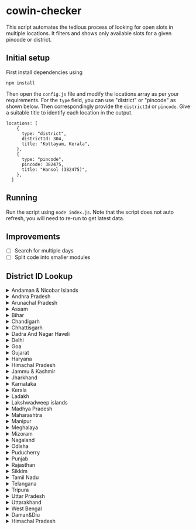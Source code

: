 # cowin-checker

This script automates the tedious process of looking for open slots in multiple locations. It filters and shows only available slots for a given pincode or district.

## Initial setup

First install dependencies using

`npm install`

Then open the `config.js` file and modify the locations array as per your requirements. For the `type` field, you can use "district" or "pincode" as shown below. Then correspondingly provide the `districtId` or `pincode`. Give a suitable title to identify each location in the output.

```
locations: [
    {
      type: "district",
      districtId: 304,
      title: "Kottayam, Kerala",
    },
    {
      type: "pincode",
      pincode: 382475,
      title: "Hansol (382475)",
    },
  ]
```

## Running

Run the script using `node index.js`. Note that the script does not auto refresh, you will need to re-run to get latest data.

## Improvements

- [ ] Search for multiple days
- [ ] Split code into smaller modules

## District ID Lookup

<details>
  <summary> Andaman & Nicobar Islands </summary>

- 3: Nicobar
- 1: North and Middle Andaman
- 2: South Andaman
</details>

<details>
  <summary> Andhra Pradesh </summary>

- 9: Anantapur
- 10: Chittoor
- 11: East Godavari
- 5: Guntur
- 4: Krishna
- 7: Kurnool
- 12: Prakasam
- 13: Sri Potti Sriramulu Nellore
- 14: Srikakulam
- 8: Visakhapatnam
- 15: Vizianagaram
- 16: West Godavari
- 6: YSR District, Kadapa (Cuddapah)
</details>

<details>
  <summary> Arunachal Pradesh </summary>

- 22: Anjaw
- 20: Changlang
- 25: Dibang Valley
- 23: East Kameng
- 42: East Siang
- 17: Itanagar Capital Complex
- 24: Kamle
- 27: Kra Daadi
- 21: Kurung Kumey
- 33: Lepa Rada
- 29: Lohit
- 40: Longding
- 31: Lower Dibang Valley
- 18: Lower Siang
- 32: Lower Subansiri
- 36: Namsai
- 19: Pakke Kessang
- 39: Papum Pare
- 35: Shi Yomi
- 37: Siang
- 30: Tawang
- 26: Tirap
- 34: Upper Siang
- 41: Upper Subansiri
- 28: West Kameng
- 38: West Siang
</details>

<details>
  <summary> Assam </summary>

- 46: Baksa
- 47: Barpeta
- 765: Biswanath
- 57: Bongaigaon
- 66: Cachar
- 766: Charaideo
- 58: Chirang
- 48: Darrang
- 62: Dhemaji
- 59: Dhubri
- 43: Dibrugarh
- 67: Dima Hasao
- 60: Goalpara
- 53: Golaghat
- 68: Hailakandi
- 764: Hojai
- 54: Jorhat
- 49: Kamrup Metropolitan
- 50: Kamrup Rural
- 51: Karbi-Anglong
- 69: Karimganj
- 61: Kokrajhar
- 63: Lakhimpur
- 767: Majuli
- 55: Morigaon
- 56: Nagaon
- 52: Nalbari
- 44: Sivasagar
- 64: Sonitpur
- 768: South Salmara Mankachar
- 45: Tinsukia
- 65: Udalguri
- 769: West Karbi Anglong
</details>

<details>
  <summary> Bihar </summary>

- 74: Araria
- 78: Arwal
- 77: Aurangabad
- 83: Banka
- 98: Begusarai
- 82: Bhagalpur
- 99: Bhojpur
- 100: Buxar
- 94: Darbhanga
- 105: East Champaran
- 79: Gaya
- 104: Gopalganj
- 107: Jamui
- 91: Jehanabad
- 80: Kaimur
- 75: Katihar
- 101: Khagaria
- 76: Kishanganj
- 84: Lakhisarai
- 70: Madhepura
- 95: Madhubani
- 85: Munger
- 86: Muzaffarpur
- 90: Nalanda
- 92: Nawada
- 97: Patna
- 73: Purnia
- 81: Rohtas
- 71: Saharsa
- 96: Samastipur
- 102: Saran
- 93: Sheikhpura
- 87: Sheohar
- 88: Sitamarhi
- 103: Siwan
- 72: Supaul
- 89: Vaishali
- 106: West Champaran
</details>

<details>
  <summary> Chandigarh </summary>

108 Chandigarh

</details>

<details>
  <summary> Chhattisgarh </summary>

- 110: Balod
- 111: Baloda bazar
- 112: Balrampur
- 113: Bastar
- 114: Bemetara
- 115: Bijapur
- 116: Bilaspur
- 117: Dantewada
- 118: Dhamtari
- 119: Durg
- 120: Gariaband
- 136: Gaurela Pendra Marwahi
- 121: Janjgir-Champa
- 122: Jashpur
- 123: Kanker
- 135: Kawardha
- 124: Kondagaon
- 125: Korba
- 126: Koriya
- 127: Mahasamund
- 128: Mungeli
- 129: Narayanpur
- 130: Raigarh
- 109: Raipur
- 131: Rajnandgaon
- 132: Sukma
- 133: Surajpur
- 134: Surguja
</details>

<details>
  <summary> Dadra And Nagar Haveli </summary>

137 Dadra and Nagar Haveli

</details>

<details>
  <summary> Delhi </summary>

- 141: Central Delhi
- 145: East Delhi
- 140: New Delhi
- 146: North Delhi
- 147: North East Delhi
- 143: North West Delhi
- 148: Shahdara
- 149: South Delhi
- 144: South East Delhi
- 150: South West Delhi
- 142: West Delhi
</details>

<details>
  <summary> Goa </summary>

- 151: North Goa
- 152: South Goa
</details>

<details>
  <summary> Gujarat </summary>

- 154: Ahmedabad
- 770: Ahmedabad Corporation
- 174: Amreli
- 179: Anand
- 158: Aravalli
- 159: Banaskantha
- 180: Bharuch
- 175: Bhavnagar
- 771: Bhavnagar Corporation
- 176: Botad
- 181: Chhotaudepur
- 182: Dahod
- 163: Dang
- 168: Devbhumi Dwaraka
- 153: Gandhinagar
- 772: Gandhinagar Corporation
- 177: Gir Somnath
- 169: Jamnagar
- 773: Jamnagar Corporation
- 178: Junagadh
- 774: Junagadh Corporation
- 156: Kheda
- 170: Kutch
- 183: Mahisagar
- 160: Mehsana
- 171: Morbi
- 184: Narmada
- 164: Navsari
- 185: Panchmahal
- 161: Patan
- 172: Porbandar
- 173: Rajkot
- 775: Rajkot Corporation
- 162: Sabarkantha
- 165: Surat
- 776: Surat Corporation
- 157: Surendranagar
- 166: Tapi
- 155: Vadodara
- 777: Vadodara Corporation
- 167: Valsad
</details>

<details>
  <summary> Haryana </summary>

- 193: Ambala
- 200: Bhiwani
- 201: Charkhi Dadri
- 199: Faridabad
- 196: Fatehabad
- 188: Gurgaon
- 191: Hisar
- 189: Jhajjar
- 204: Jind
- 190: Kaithal
- 203: Karnal
- 186: Kurukshetra
- 206: Mahendragarh
- 205: Nuh
- 207: Palwal
- 187: Panchkula
- 195: Panipat
- 202: Rewari
- 192: Rohtak
- 194: Sirsa
- 198: Sonipat
- 197: Yamunanagar
</details>

<details>
  <summary> Himachal Pradesh </summary>

- 219: Bilaspur
- 214: Chamba
- 217: Hamirpur
- 213: Kangra
- 216: Kinnaur
- 211: Kullu
- 210: Lahaul Spiti
- 215: Mandi
- 208: Shimla
- 212: Sirmaur
- 209: Solan
- 218: Una
</details>

<details>
  <summary> Jammu & Kashmir </summary>

- 224: Anantnag
- 223: Bandipore
- 225: Baramulla
- 229: Budgam
- 232: Doda
- 228: Ganderbal
- 230: Jammu
- 234: Kathua
- 231: Kishtwar
- 221: Kulgam
- 226: Kupwara
- 238: Poonch
- 227: Pulwama
- 237: Rajouri
- 235: Ramban
- 239: Reasi
- 236: Samba
- 222: Shopian
- 220: Srinagar
- 233: Udhampur
</details>

<details>
  <summary> Jharkhand </summary>

- 242: Bokaro
- 245: Chatra
- 253: Deoghar
- 257: Dhanbad
- 258: Dumka
- 247: East Singhbhum
- 243: Garhwa
- 256: Giridih
- 262: Godda
- 251: Gumla
- 255: Hazaribagh
- 259: Jamtara
- 252: Khunti
- 241: Koderma
- 244: Latehar
- 250: Lohardaga
- 261: Pakur
- 246: Palamu
- 254: Ramgarh
- 240: Ranchi
- 260: Sahebganj
- 248: Seraikela Kharsawan
- 249: Simdega
- 263: West Singhbhum
</details>

<details>
  <summary> Karnataka </summary>

- 270: Bagalkot
- 276: Bangalore Rural
- 265: Bangalore Urban
- 294: BBMP
- 264: Belgaum
- 274: Bellary
- 272: Bidar
- 271: Chamarajanagar
- 273: Chikamagalur
- 291: Chikkaballapur
- 268: Chitradurga
- 269: Dakshina Kannada
- 275: Davanagere
- 278: Dharwad
- 280: Gadag
- 267: Gulbarga
- 289: Hassan
- 279: Haveri
- 283: Kodagu
- 277: Kolar
- 282: Koppal
- 290: Mandya
- 266: Mysore
- 284: Raichur
- 292: Ramanagara
- 287: Shimoga
- 288: Tumkur
- 286: Udupi
- 281: Uttar Kannada
- 293: Vijayapura
- 285: Yadgir
</details>

<details>
  <summary> Kerala </summary>

- 301: Alappuzha
- 307: Ernakulam
- 306: Idukki
- 297: Kannur
- 295: Kasaragod
- 298: Kollam
- 304: Kottayam
- 305: Kozhikode
- 302: Malappuram
- 308: Palakkad
- 300: Pathanamthitta
- 296: Thiruvananthapuram
- 303: Thrissur
- 299: Wayanad
</details>

<details>
  <summary> Ladakh </summary>

- 309: Kargil
- 310: Leh
</details>

<details>
  <summary> Lakshwadweep islands </summary>

- 796: Agatti Island
- 311: Lakshadweep
</details>

<details>
  <summary> Madhya Pradesh </summary>

- 320: Agar
- 357: Alirajpur
- 334: Anuppur
- 354: Ashoknagar
- 338: Balaghat
- 343: Barwani
- 362: Betul
- 351: Bhind
- 312: Bhopal
- 342: Burhanpur
- 328: Chhatarpur
- 337: Chhindwara
- 327: Damoh
- 350: Datia
- 324: Dewas
- 341: Dhar
- 336: Dindori
- 348: Guna
- 313: Gwalior
- 361: Harda
- 360: Hoshangabad
- 314: Indore
- 315: Jabalpur
- 340: Jhabua
- 353: Katni
- 339: Khandwa
- 344: Khargone
- 335: Mandla
- 319: Mandsaur
- 347: Morena
- 352: Narsinghpur
- 323: Neemuch
- 326: Panna
- 359: Raisen
- 358: Rajgarh
- 322: Ratlam
- 316: Rewa
- 317: Sagar
- 333: Satna
- 356: Sehore
- 349: Seoni
- 332: Shahdol
- 321: Shajapur
- 346: Sheopur
- 345: Shivpuri
- 331: Sidhi
- 330: Singrauli
- 325: Tikamgarh
- 318: Ujjain
- 329: Umaria
- 355: Vidisha
</details>

<details>
  <summary> Maharashtra </summary>

- 391: Ahmednagar
- 364: Akola
- 366: Amravati
- 397: Aurangabad
- 384: Beed
- 370: Bhandara
- 367: Buldhana
- 380: Chandrapur
- 388: Dhule
- 379: Gadchiroli
- 378: Gondia
- 386: Hingoli
- 390: Jalgaon
- 396: Jalna
- 371: Kolhapur
- 383: Latur
- 395: Mumbai
- 365: Nagpur
- 382: Nanded
- 387: Nandurbar
- 389: Nashik
- 381: Osmanabad
- 394: Palghar
- 385: Parbhani
- 363: Pune
- 393: Raigad
- 372: Ratnagiri
- 373: Sangli
- 376: Satara
- 374: Sindhudurg
- 375: Solapur
- 392: Thane
- 377: Wardha
- 369: Washim
- 368: Yavatmal
</details>

<details>
  <summary> Manipur </summary>

- 398: Bishnupur
- 399: Chandel
- 400: Churachandpur
- 401: Imphal East
- 402: Imphal West
- 410: Jiribam
- 413: Kakching
- 409: Kamjong
- 408: Kangpokpi
- 412: Noney
- 411: Pherzawl
- 403: Senapati
- 404: Tamenglong
- 407: Tengnoupal
- 405: Thoubal
- 406: Ukhrul
</details>

<details>
  <summary> Meghalaya </summary>

- 424: East Garo Hills
- 418: East Jaintia Hills
- 414: East Khasi Hills
- 423: North Garo Hills
- 417: Ri-Bhoi
- 421: South Garo Hills
- 422: South West Garo Hills
- 415: South West Khasi Hills
- 420: West Garo Hills
- 416: West Jaintia Hills
- 419: West Khasi Hills
</details>

<details>
  <summary> Mizoram </summary>

- 425: Aizawl East
- 426: Aizawl West
- 429: Champhai
- 428: Kolasib
- 432: Lawngtlai
- 431: Lunglei
- 427: Mamit
- 430: Serchhip
- 433: Siaha
</details>

<details>
  <summary> Nagaland </summary>

- 434: Dimapur
- 444: Kiphire
- 441: Kohima
- 438: Longleng
- 437: Mokokchung
- 439: Mon
- 435: Peren
- 443: Phek
- 440: Tuensang
- 436: Wokha
- 442: Zunheboto
</details>

<details>
  <summary> Odisha </summary>

- 445: Angul
- 448: Balangir
- 447: Balasore
- 472: Bargarh
- 454: Bhadrak
- 468: Boudh
- 457: Cuttack
- 473: Deogarh
- 458: Dhenkanal
- 467: Gajapati
- 449: Ganjam
- 459: Jagatsinghpur
- 460: Jajpur
- 474: Jharsuguda
- 464: Kalahandi
- 450: Kandhamal
- 461: Kendrapara
- 455: Kendujhar
- 446: Khurda
- 451: Koraput
- 469: Malkangiri
- 456: Mayurbhanj
- 470: Nabarangpur
- 462: Nayagarh
- 465: Nuapada
- 463: Puri
- 471: Rayagada
- 452: Sambalpur
- 466: Subarnapur
- 453: Sundargarh
</details>

<details>
  <summary>  Puducherry </summary>

- 476: Karaikal
- 477: Mahe
- 475: Puducherry
- 478: Yanam
</details>

<details>
  <summary> Punjab </summary>

- 485: Amritsar
- 483: Barnala
- 493: Bathinda
- 499: Faridkot
- 484: Fatehgarh Sahib
- 487: Fazilka
- 480: Ferozpur
- 489: Gurdaspur
- 481: Hoshiarpur
- 492: Jalandhar
- 479: Kapurthala
- 488: Ludhiana
- 482: Mansa
- 491: Moga
- 486: Pathankot
- 494: Patiala
- 497: Rup Nagar
- 498: Sangrur
- 496: SAS Nagar
- 500: SBS Nagar
- 490: Sri Muktsar Sahib
- 495: Tarn Taran
</details>

<details>
  <summary> Rajasthan </summary>

- 507: Ajmer
- 512: Alwar
- 519: Banswara
- 516: Baran
- 528: Barmer
- 508: Bharatpur
- 523: Bhilwara
- 501: Bikaner
- 514: Bundi
- 521: Chittorgarh
- 530: Churu
- 511: Dausa
- 524: Dholpur
- 520: Dungarpur
- 517: Hanumangarh
- 505: Jaipur I
- 506: Jaipur II
- 527: Jaisalmer
- 533: Jalore
- 515: Jhalawar
- 510: Jhunjhunu
- 502: Jodhpur
- 525: Karauli
- 503: Kota
- 532: Nagaur
- 529: Pali
- 522: Pratapgarh
- 518: Rajsamand
- 534: Sawai Madhopur
- 513: Sikar
- 531: Sirohi
- 509: Sri Ganganagar
- 526: Tonk
- 504: Udaipur
</details>

<details>
  <summary> Sikkim </summary>

- 535: East Sikkim
- 537: North Sikkim
- 538: South Sikkim
- 536: West Sikkim
</details>

<details>
  <summary> Tamil Nadu </summary>

- 779: Aranthangi
- 555: Ariyalur
- 578: Attur
- 565: Chengalpet
- 571: Chennai
- 778: Cheyyar
- 539: Coimbatore
- 547: Cuddalore
- 566: Dharmapuri
- 556: Dindigul
- 563: Erode
- 552: Kallakurichi
- 557: Kanchipuram
- 544: Kanyakumari
- 559: Karur
- 780: Kovilpatti
- 562: Krishnagiri
- 540: Madurai
- 576: Nagapattinam
- 558: Namakkal
- 577: Nilgiris
- 564: Palani
- 573: Paramakudi
- 570: Perambalur
- 575: Poonamallee
- 546: Pudukkottai
- 567: Ramanathapuram
- 781: Ranipet
- 545: Salem
- 561: Sivaganga
- 580: Sivakasi
- 551: Tenkasi
- 541: Thanjavur
- 569: Theni
- 554: Thoothukudi (Tuticorin)
- 560: Tiruchirappalli
- 548: Tirunelveli
- 550: Tirupattur
- 568: Tiruppur
- 572: Tiruvallur
- 553: Tiruvannamalai
- 574: Tiruvarur
- 543: Vellore
- 542: Viluppuram
- 549: Virudhunagar
</details>

<details>
  <summary> Telangana </summary>

- 582: Adilabad
- 583: Bhadradri Kothagudem
- 581: Hyderabad
- 584: Jagtial
- 585: Jangaon
- 586: Jayashankar Bhupalpally
- 587: Jogulamba Gadwal
- 588: Kamareddy
- 589: Karimnagar
- 590: Khammam
- 591: Kumuram Bheem
- 592: Mahabubabad
- 593: Mahabubnagar
- 594: Mancherial
- 595: Medak
- 596: Medchal
- 612: Mulugu
- 597: Nagarkurnool
- 598: Nalgonda
- 613: Narayanpet
- 599: Nirmal
- 600: Nizamabad
- 601: Peddapalli
- 602: Rajanna Sircilla
- 603: Rangareddy
- 604: Sangareddy
- 605: Siddipet
- 606: Suryapet
- 607: Vikarabad
- 608: Wanaparthy
- 609: Warangal(Rural)
- 610: Warangal(Urban)
- 611: Yadadri Bhuvanagiri
</details>

<details>
  <summary> Tripura </summary>

- 614: Dhalai
- 615: Gomati
- 616: Khowai
- 617: North Tripura
- 618: Sepahijala
- 619: South Tripura
- 620: Unakoti
- 621: West Tripura
</details>

<details>
  <summary> Uttar Pradesh </summary>

- 622: Agra
- 623: Aligarh
- 625: Ambedkar Nagar
- 626: Amethi
- 627: Amroha
- 628: Auraiya
- 646: Ayodhya
- 629: Azamgarh
- 630: Badaun
- 631: Baghpat
- 632: Bahraich
- 633: Balarampur
- 634: Ballia
- 635: Banda
- 636: Barabanki
- 637: Bareilly
- 638: Basti
- 687: Bhadohi
- 639: Bijnour
- 640: Bulandshahr
- 641: Chandauli
- 642: Chitrakoot
- 643: Deoria
- 644: Etah
- 645: Etawah
- 647: Farrukhabad
- 648: Fatehpur
- 649: Firozabad
- 650: Gautam Buddha Nagar
- 651: Ghaziabad
- 652: Ghazipur
- 653: Gonda
- 654: Gorakhpur
- 655: Hamirpur
- 656: Hapur
- 657: Hardoi
- 658: Hathras
- 659: Jalaun
- 660: Jaunpur
- 661: Jhansi
- 662: Kannauj
- 663: Kanpur Dehat
- 664: Kanpur Nagar
- 665: Kasganj
- 666: Kaushambi
- 667: Kushinagar
- 668: Lakhimpur Kheri
- 669: Lalitpur
- 670: Lucknow
- 671: Maharajganj
- 672: Mahoba
- 673: Mainpuri
- 674: Mathura
- 675: Mau
- 676: Meerut
- 677: Mirzapur
- 678: Moradabad
- 679: Muzaffarnagar
- 680: Pilibhit
- 682: Pratapgarh
- 624: Prayagraj
- 681: Raebareli
- 683: Rampur
- 684: Saharanpur
- 685: Sambhal
- 686: Sant Kabir Nagar
- 688: Shahjahanpur
- 689: Shamli
- 690: Shravasti
- 691: Siddharthnagar
- 692: Sitapur
- 693: Sonbhadra
- 694: Sultanpur
- 695: Unnao
- 696: Varanasi
</details>

<details>
  <summary> Uttarakhand </summary>

- 704: Almora
- 707: Bageshwar
- 699: Chamoli
- 708: Champawat
- 697: Dehradun
- 702: Haridwar
- 709: Nainital
- 698: Pauri Garhwal
- 706: Pithoragarh
- 700: Rudraprayag
- 701: Tehri Garhwal
- 705: Udham Singh Nagar
- 703: Uttarkashi
</details>

<details>
  <summary> West Bengal </summary>

- 710: Alipurduar District
- 711: Bankura
- 712: Basirhat HD (North 24 Parganas)
- 713: Birbhum
- 714: Bishnupur HD (Bankura)
- 715: Cooch Behar
- 783: COOCHBEHAR
- 716: Dakshin Dinajpur
- 717: Darjeeling
- 718: Diamond Harbor HD (S 24 Parganas)
- 719: East Bardhaman
- 720: Hoogly
- 721: Howrah
- 722: Jalpaiguri
- 723: Jhargram
- 724: Kalimpong
- 725: Kolkata
- 726: Malda
- 727: Murshidabad
- 728: Nadia
- 729: Nandigram HD (East Medinipore)
- 730: North 24 Parganas
- 731: Paschim Medinipore
- 732: Purba Medinipore
- 733: Purulia
- 734: Rampurhat HD (Birbhum)
- 735: South 24 Parganas
- 736: Uttar Dinajpur
- 737: West Bardhaman
</details>

<details>
  <summary> Daman&Diu </summary>

- 138: Daman
- 139: Diu

</details>

<details>
  <summary> Himachal Pradesh </summary>

- 791: Chamba
- 795: Kangra
- 792: Kinnaur
- 793: Mandi
- 794: Shimla

</details>
